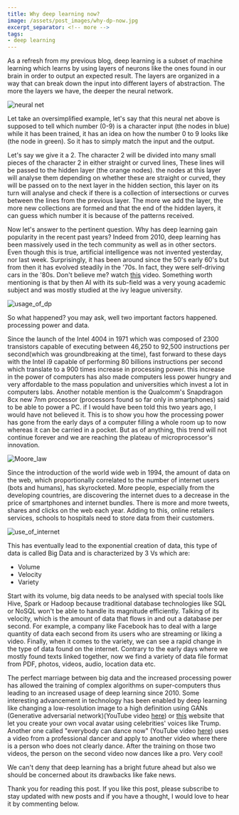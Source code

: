 ```yaml
---
title: Why deep learning now?
image: /assets/post_images/why-dp-now.jpg
excerpt_separator: <!-- more -->
tags:
- deep learning
---
```



As a refresh from my previous blog, deep learning is a subset of machine learning which learns by using layers of neurons like the ones found in our brain in order to output an expected result. The layers are organized in a way that can break down the input into different layers of abstraction. The more the layers we have, the deeper the neural network.<!-- more -->

![neural net](/blog/assets/post_cont_image/nn.jpeg)

Let take an oversimplified example, let's say that this neural net above is supposed to tell which number (0-9) is a character input (the nodes in blue) while it has been trained, it has an idea on how the number 0 to 9 looks like (the node in green). So it has to simply match the input and the output.

Let's say we give it a 2. The character 2 will be divided into many small pieces of the character 2 in either straight or curved lines, These lines will be passed to the hidden layer (the orange nodes). the nodes at this layer will analyse them depending on whether these are straight or curved, they will be passed on to the next layer in the hidden section, this layer on its turn will analyse and check if there is a collection of intersections or curves between the lines from the previous layer. The more we add the layer, the more new collections are formed and that the end of the hidden layers, it can guess which number it is because of the patterns received.

Now let's answer to the pertinent question. Why has deep learning gain popularity in the recent past years? Indeed from 2010, deep learning has been massively used in the tech community as well as in other sectors. Even though this is true, artificial intelligence was not invented yesterday, nor last week. Surprisingly, it has been around since the 50's early 60's but from then it has evolved steadily in the '70s. In fact, they were self-driving cars in the '80s. Don't believe me? watch [this](https://www.youtube.com/watch?v=_HbVWm7wdmE) video. Something worth mentioning is that by then AI with its sub-field was a very young academic subject and was mostly studied at the ivy league university.

![usage_of_dp](/blog/assets/post_cont_image/usage-dp.png)

So what happened? you may ask, well two important factors happened. processing power and data.

Since the launch of the Intel 4004 in 1971 which was composed of 2300 transistors capable of executing between 46,250 to 92,500 instructions per second(which was groundbreaking at the time), fast forward to these days with the Intel i9 capable of performing 80 billions instructions per second which translate to a 900 times increase in processing power. this increase in the power of computers has also made computers less power hungry and very affordable to the mass population and universities which invest a lot in computers labs. Another notable mention is the Qualcomm's Snapdragon 8cx new 7nm processor (processors found so far only in smartphones) said to be able to power a PC. if I would have been told this two years ago, I would have not believed it. This is to show you how the processing power has gone from the early days of a computer filling a whole room up to now whereas it can be carried in a pocket. But as of anything, this trend will not continue forever and we are reaching the plateau of microprocessor's innovation.

![Moore_law](/blog/assets/post_cont_image/mlaw.jpg)

Since the introduction of the world wide web in 1994, the amount of data on the web, which proportionally correlated to the number of internet users (bots and humans), has skyrocketed. More people, especially from the developing countries, are discovering the internet dues to a decrease in the price of smartphones and internet bundles. There is more and more tweets, shares and clicks on the web each year. Adding to this, online retailers services, schools to hospitals need to store data from their customers.

![use_of_internet](/blog/assets/post_cont_image/web-per-min.jpg)

This has eventually lead to the exponential creation of data, this type of data is called Big Data and is characterized by 3 Vs which are:

* Volume
* Velocity
* Variety

Start with its volume, big data needs to be analysed with special tools like Hive, Spark or Hadoop because traditional database technologies like SQL or NoSQL won't be able to handle its magnitude efficiently. Talking of its velocity, which is the amount of data that flows in and out a database per second. For example, a company like Facebook has to deal with a large quantity of data each second from its users who are streaming or liking a video. Finally, when it comes to the variety, we can see a rapid change in the type of data found on the internet. Contrary to the early days where we mostly found texts linked together, now we find a variety of data file format from PDF, photos, videos, audio, location data etc.

The perfect marriage between big data and the increased processing power has allowed the training of complex algorithms on super-computers thus leading to an increased usage of deep learning since 2010. Some interesting advancement in technology has been enabled by deep learning like changing a low-resolution image to a high definition using GANs (Generative adversarial network)(YouTube video [here](https://www.youtube.com/watch?v=HvH0b9K_Iro)) or [this](https://lyrebird.ai/) website that let you create your own vocal avatar using celebrities' voices like Trump. Another one called "everybody can dance now" (YouTube video [here](https://www.youtube.com/watch?v=WzRonX_bs34)) uses a video from a professional dancer and apply to another video where there is a person who does not clearly dance. After the training on those two videos, the person on the second video now dances like a pro. Very cool!

We can't deny that deep learning has a bright future ahead but also we should be concerned about its drawbacks like fake news.

Thank you for reading this post. If you like this post, please subscribe to stay updated with new posts and if you have a thought, I would love to hear it by commenting below.